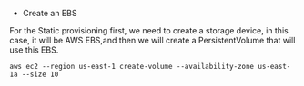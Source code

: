* Create an EBS

For the Static provisioning first, we need to create a storage device, in this case, it will be AWS EBS,and then we will create a PersistentVolume that will use this EBS.

```
aws ec2 --region us-east-1 create-volume --availability-zone us-east-1a --size 10

```
